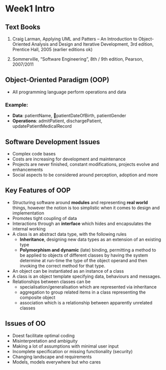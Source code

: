 # Week1 Intro

## Text Books

1. Craig Larman, Applying UML and Patters – An Introduction to Object-Oriented Analysis and Design and Iterative Development, 3rd edition, Prentice Hall, 2005 (earlier editions ok)

2. Sommerville, “Software Engineering”, 8th / 9th edition, Pearson, 2007/2011

## Object-Oriented Paradigm (OOP)

- All programming language perform operations and data

### Example:

- **Data**: patientName, patientDateOfBirth, patientGender
- **Operations**: admitPatient, dischargePatient, updatePatientMedicalRecord

## Software Development Issues

- Complex code bases
- Costs are increasing for development and maintenance
- Projects are never finished, constant modifications, projects evolve and enhancements
- Social aspects to be considered around perception, adoption and more

## Key Features of OOP

- Structuring software around **modules** and representing **real world** things, however the notion is too simplistic when it comes to design and implementation
- Promotes tight coupling of data
- Interactions through an **interface** which hides and encapsulates the internal working
- A class is an abstract data type, with the following rules
  - **Inheritance**, designing new data types as an extension of an existing type
  - **Polymorphism and dynamic** (late) binding, permitting a method to be applied to objects of different classes by having the system determine at run-time the type of the object operand and then invoking the correct method for that type.
- An object can be instantiated  as an instance of a class
- A class is an object template specifying data, behaviours and messages.
- Relationships between classes can be
  - specialisation/generalisation which are represented via inheritance
  - aggregation to group related items in a class representing the composite object
  - association which is a relationship between apparently unrelated classes

## Issues of OO

- Doest facilitate optimal coding
- Misinterpretation and ambiguity
- Making a lot of assumptions with minimal user input
- Incomplete specification or missing functionality (security)
- Changing landscape and requirements
- Models, models everywhere but who cares
